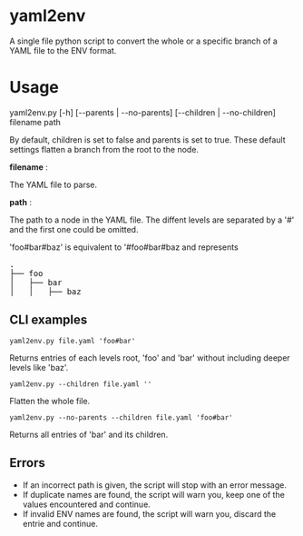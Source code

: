 # yaml2env
A single file python script to convert the whole or a specific branch of a YAML file to the ENV format.

# Usage
yaml2env.py [-h] [--parents | --no-parents] [--children | --no-children] filename path

By default, children is set to false and parents is set to true. These default settings flatten a branch from the root to the node.

<b>filename</b> : 

The YAML file to parse.

<b>path</b> :

The path to a node in the YAML file. The diffent levels are separated by a '#' and the first one could be omitted.

'foo#bar#baz' is equivalent to '#foo#bar#baz and represents
<pre>
.
├── foo
│   ├── bar
│   │   ├── baz
</pre>

## CLI examples

```
yaml2env.py file.yaml 'foo#bar'
```

Returns entries of each levels root, 'foo' and 'bar' without including deeper levels like 'baz'.


```
yaml2env.py --children file.yaml ''
```

Flatten the whole file.


```
yaml2env.py --no-parents --children file.yaml 'foo#bar'
```

Returns all entries of 'bar' and its children.


## Errors
- If an incorrect path is given, the script will stop with an error message.
- If duplicate names are found, the script will warn you, keep one of the values encountered and continue.
- If invalid ENV names are found, the script will warn you, discard the entrie and continue.
